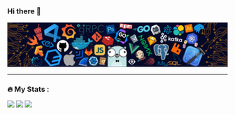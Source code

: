 ### Hi there 👋
![](https://github.com/izetmolla/izetmolla/blob/main/assets/cover.png)


---

### :fire: My Stats :
![](http://github-profile-summary-cards.vercel.app/api/cards/profile-details?username=izetmolla&theme=github_dark)
![](http://github-profile-summary-cards.vercel.app/api/cards/repos-per-language?username=izetmolla&theme=github_dark)
![](http://github-profile-summary-cards.vercel.app/api/cards/productive-time?username=izetmolla&theme=github_dark&utcOffset=3)
